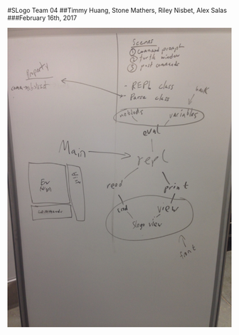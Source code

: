 #SLogo Team 04
##Timmy Huang, Stone Mathers, Riley Nisbet, Alex Salas
###February 16th, 2017

![Whiteboard Work](PlanLab.jpeg "Whiteboard Work")
